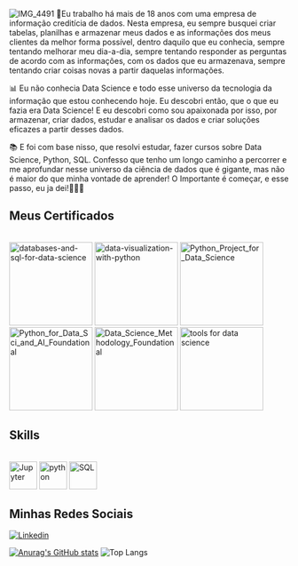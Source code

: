 
![IMG_4491](https://github.com/livea-723/livea-723/assets/145352204/1ec81d29-d069-4dd8-9fae-5e9f3e518a41)
🎯Eu trabalho há mais de 18 anos com uma empresa de informação creditícia de dados.
Nesta empresa, eu sempre busquei criar tabelas, planilhas e armazenar meus dados e as informações dos meus clientes da melhor forma possível, dentro daquilo que eu conhecia, sempre tentando melhorar meu dia-a-dia, sempre tentando responder as perguntas de acordo com as informações, com os dados que eu armazenava, sempre tentando criar coisas novas a partir daquelas informações. 

📊 Eu não conhecia Data Science e todo esse universo da tecnologia da informação que estou conhecendo hoje. Eu descobri então, que o que eu fazia era Data Science! 
E eu descobri como sou apaixonada por isso, por armazenar, criar dados, estudar e analisar os dados e criar soluções eficazes a partir desses dados. 

📚 E foi com base nisso, que resolvi estudar, fazer cursos sobre Data Science, Python, SQL. 
Confesso que tenho um longo caminho a percorrer e me aprofundar nesse universo da ciência de dados que é gigante, mas não é maior do que minha vontade de aprender! O Importante é começar, e esse passo, eu ja dei!🧗🏻‍♀️

## Meus Certificados
<div style='display: inline_block'><br/>
<img alt="databases-and-sql-for-data-science" heigth="150" width="150" src="https://github.com/livea-723/livea-723/assets/145352204/bf514ab4-b5b4-4ade-93ea-305d80ec18f6"/>
<img alt="data-visualization-with-python" heigth="150" width="150" src="https://github.com/livea-723/livea-723/assets/145352204/ef4ad2c3-3510-413d-ba4a-ebf992cd178e"/>
<img alt="Python_Project_for_Data_Science" heigth="150" width="150" src="https://github.com/livea-723/livea-723/assets/145352204/5a43a914-5383-41a0-9b8e-3b6131164bf9"/>
<img alt="Python_for_Data_Sci_and_AI_Foundational" heigth="150" width="150" src="https://github.com/livea-723/livea-723/assets/145352204/fd7e9f63-9a4b-4835-9298-fd57857c79ca"/>
<img alt="Data_Science_Methodology_Foundational" heigth="150" width="150" src="https://github.com/livea-723/livea-723/assets/145352204/03f738d5-ff37-4e59-8d20-61898847fbb2"/>
<img alt="tools for data science" heigth="150" width="150" src="https://github.com/livea-723/livea-723/assets/145352204/50de3e9c-9a0a-41b9-bd4d-8cbba4e7cde7"/>

## Skills
<div style='display: inline_block'><br/>
<img alt="Jupyter" heigth="50" width="50" src="https://cdn.jsdelivr.net/gh/devicons/devicon/icons/jupyter/jupyter-original-wordmark.svg" />
<img alt="python" heigth="50" width="50" src="https://cdn.jsdelivr.net/gh/devicons/devicon/icons/python/python-original-wordmark.svg" />
<img alt="SQL" heigth="50" width="50" src="https://cdn.jsdelivr.net/gh/devicons/devicon/icons/mysql/mysql-original-wordmark.svg" />
                           


## Minhas Redes Sociais
[![Linkedin](https://img.shields.io/badge/LinkedIn-0077B5?style=for-the-badge&logo=linkedin&logoColor=white)](https://linkedin.com/in/livea-paiva-606084298)

[![Anurag's GitHub stats](https://github-readme-stats.vercel.app/api?username=livea-723&show_icons=true&theme=radical)](https://github.com/anuraghazra/github-readme-stats)
![Top Langs](https://github-readme-stats.vercel.app/api/top-langs/?username=livea-723&layout=compact&theme=radical)

